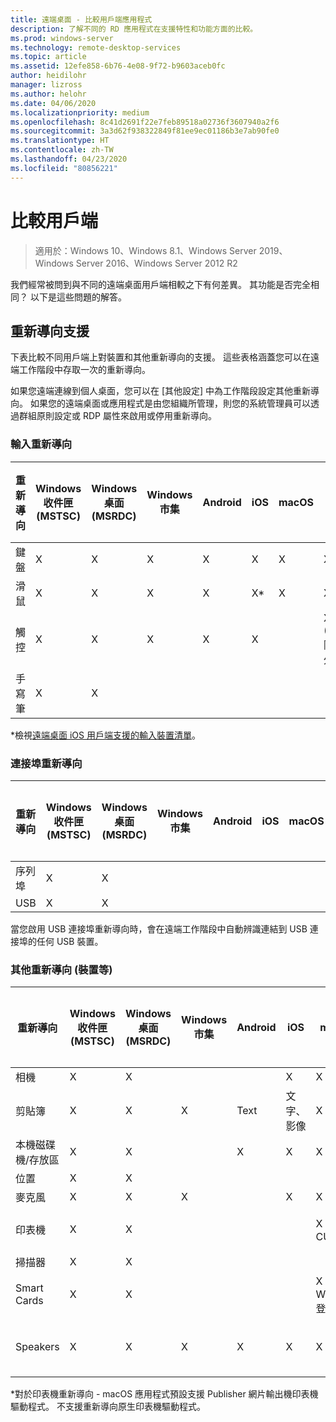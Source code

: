 ```yaml
---
title: 遠端桌面 - 比較用戶端應用程式
description: 了解不同的 RD 應用程式在支援特性和功能方面的比較。
ms.prod: windows-server
ms.technology: remote-desktop-services
ms.topic: article
ms.assetid: 12efe858-6b76-4e08-9f72-b9603aceb0fc
author: heidilohr
manager: lizross
ms.author: helohr
ms.date: 04/06/2020
ms.localizationpriority: medium
ms.openlocfilehash: 8c41d2691f22e7feb89518a02736f3607940a2f6
ms.sourcegitcommit: 3a3d62f938322849f81ee9ec01186b3e7ab90fe0
ms.translationtype: HT
ms.contentlocale: zh-TW
ms.lasthandoff: 04/23/2020
ms.locfileid: "80856221"
---
```

# <a name="compare-the-clients"></a>比較用戶端

>適用於：Windows 10、Windows 8.1、Windows Server 2019、Windows Server 2016、Windows Server 2012 R2

我們經常被問到與不同的遠端桌面用戶端相較之下有何差異。 其功能是否完全相同？ 以下是這些問題的解答。

## <a name="redirection-support"></a>重新導向支援

下表比較不同用戶端上對裝置和其他重新導向的支援。 這些表格涵蓋您可以在遠端工作階段中存取一次的重新導向。

如果您遠端連線到個人桌面，您可以在 [其他設定]  中為工作階段設定其他重新導向。 如果您的遠端桌面或應用程式是由您組織所管理，則您的系統管理員可以透過群組原則設定或 RDP 屬性來啟用或停用重新導向。

### <a name="input-redirection"></a>輸入重新導向

| 重新導向 | Windows 收件匣</br>(MSTSC) | Windows 桌面</br>(MSRDC) | Windows 市集 | Android | iOS | macOS | 網頁用戶端    |
|-------------|---------------------------|-----------------------------|---------------|---------|-----|-------|---------------|
| 鍵盤    | X                         | X                           | X             | X       | X   | X     | X             |
| 滑鼠       | X                         | X                           | X             | X       | X\* | X     | X             |
| 觸控       | X                         | X                           | X             | X       | X   |       | X (IE 除外) |
| 手寫筆         | X                         | X                           |               |         |     |       |               |

*檢視[遠端桌面 iOS 用戶端支援的輸入裝置清單](remote-desktop-ios.md#supported-input-devices)。

### <a name="port-redirection"></a>連接埠重新導向

| 重新導向 | Windows 收件匣</br>(MSTSC) | Windows 桌面</br>(MSRDC) | Windows 市集 | Android | iOS | macOS | 網頁用戶端 |
|-------------|---------------------------|-----------------------------|---------------|---------|-----|-------|------------|
| 序列埠 | X                         | X                           |               |         |     |       |            |
| USB         | X                         | X                           |               |         |     |       |            |

當您啟用 USB 連接埠重新導向時，會在遠端工作階段中自動辨識連結到 USB 連接埠的任何 USB 裝置。

### <a name="other-redirection-devices-etc"></a>其他重新導向 (裝置等)

| 重新導向         | Windows 收件匣</br>(MSTSC) | Windows 桌面</br>(MSRDC) | Windows 市集 | Android | iOS         | macOS                           | 網頁用戶端    |
|---------------------|---------------------------|-----------------------------|---------------|---------|-------------|---------------------------------|---------------|
| 相機             | X                         | X                           |               |         |   X         | X                               |               |
| 剪貼簿           | X                         | X                           | X             | Text    | 文字、影像 | X                               | 文字          |
| 本機磁碟機/存放區 | X                         | X                           |               | X       |   X        | X                               |               |
| 位置            | X                         | X                           |               |         |             |                                 |               |
| 麥克風         | X                         | X                           | X             |         |  X          | X                               |               |
| 印表機            | X                         | X                           |               |         |             | X (僅限 CUPS)                   | PDF 列印     |
| 掃描器            | X                         | X                           |               |         |             |                                 |               |
| Smart Cards         | X                         | X                           |               |         |             | X (不支援 Windows 登入) |               |
| Speakers            | X                         | X                           | X             | X       | X           | X                               | X (IE 除外) |

*對於印表機重新導向 - macOS 應用程式預設支援 Publisher 網片輸出機印表機驅動程式。 不支援重新導向原生印表機驅動程式。
